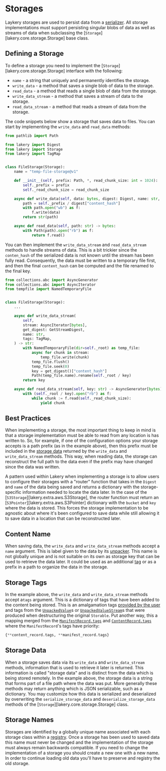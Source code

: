 # Storages

Laykery storages are used to persist data from a [serializer](./serializers.md). All
storage implementations must support persisting singular blobs of data as well as
streams of data when subclassing the [`Storage`][lakery.core.storage.Storage] base
class.

## Defining a Storage

To define a storage you need to implement the [`Storage`][lakery.core.storage.Storage]
interface with the following:

- `name` - a string that uniquely and permanently identifies the storage.
- `write_data` - a method that saves a single blob of data to the storage.
- `read_data` - a method that reads a single blob of data from the storage.
- `write_data_stream` - a method that saves a stream of data to the storage.
- `read_data_stream` - a method that reads a stream of data from the storage.

The code snippets below show a storage that saves data to files. You can start by
implementing the `write_data` and `read_data` methods:

```python
from pathlib import Path

from lakery import Digest
from lakery import Storage
from lakery import TagMap


class FileStorage(Storage):
    name = "temp-file-storage@v1"

    def __init__(self, prefix: Path, *, read_chunk_size: int = 1024):
        self._prefix = prefix
        self._read_chunk_size = read_chunk_size

    async def write_data(self, data: bytes, digest: Digest, name: str, tags: TagMap) -> str:
        path = self._prefix / digest["content_hash"]
        with path.open("wb") as f:
            f.write(data)
        return str(path)

    async def read_data(self, path: str) -> bytes:
        with Path(path).open("rb") as f:
            return f.read()
```

You can then implement the `write_data_stream` and `read_data_stream` methods to handle
streams of data. This is a bit trickier since the `conten_hash` of the serialized data
is not known until the stream has been fully read. Consequently, the data must be
written to a temporary file first, and then the final `content_hash` can be computed and
the file renamed to the final key.

```python
from collections.abc import AsyncGenerator
from collections.abc import AsyncIterator
from tempfile import NamedTemporaryFile


class FileStorage(Storage):
    ...

    async def write_data_stream(
        self,
        stream: AsyncIterator[bytes],
        get_digest: GetStreamDigest,
        name: str,
        tags: TagMap,
    ) -> str:
        with NamedTemporaryFile(dir=self._root) as temp_file:
            async for chunk in stream:
                temp_file.write(chunk)
            temp_file.flush()
            temp_file.seek(0)
            key = get_digest()["content_hash"]
            Path(temp_file.name).rename(self._root / key)
        return key

    async def read_data_stream(self, key: str) -> AsyncGenerator[bytes]:
        with (self._root / key).open("rb") as f:
            while chunk := f.read(self._read_chunk_size):
                yield chunk
```

## Best Practices

When implementing a storage, the most important thing to keep in mind is that a storage
implementation must be able to read from any location is has written to. So, for
example, if one of the configuration options your storage accepts is a path prefix (as
in the example above), then this prefix must be included in the
[storage data](#storage-data) returned by the `write_data` and `write_data_stream`
methods. This way, when reading data, the storage can reconstruct the full path to the
data even if the prefix may have changed since the data was written.

A pattern used within Lakery when implementing a storage is to allow users to configure
their storages with a "router" function that takes in the `Digest` and `name` of the
data being saved and returns a dictionary with the storage-specific information needed
to locate the data later. In the case of the [`S3Storage`][lakery.extra.aws.S3Storage],
the router function must return an [`S3Pointer`][lakery.extra.aws.S3Pointer] dictionary
with the `bucket` and `key` where the data is stored. This forces the storage
implementation to be agnostic about where it's been configured to save data while still
allowing it to save data in a location that can be reconstructed later.

## Content Name

When saving data, the `write_data` and `write_data_stream` methods accept a `name`
argument. This is label given to the data by its [unpacker](./unpackers.md). This name
is not globally unique and is not suitable on its own as storage key that can be used to
retrieve the data later. It could be used as an additional [tag](#storage-tags) or as a
prefix in a path to organize the data in the storage.

## Storage Tags

In the example above, the `write_data` and `write_data_stream` methods accept a`tags`
argument. This is a dictionary of tags that have been added to the content being stored.
This is an amalgamation tags [provided by the user](../usage.md#adding-tags) and tags
from the [`UnpackedValue`](./unpackers.md#unpacked-values)s or
[`UnpackedValueStream`](./unpackers.md#unpacked-streams)s that were produced when
destructuring the original `Storable`. Put another way, this a mapping merged from the
[`ManifestRecord.tags`](./database.md#manifest-records) and
[`ContentRecord.tags`](./database.md#content-records) where the `ManifestRecord`'s tags
have priority:

```python
{**content_record.tags, **manifest_record.tags}
```

## Storage Data

When a storage saves data via its `write_data` and `write_data_stream` methods,
information that is used to retrieve it later is returned. This information is called
"storage data" and is distinct from the data which is being stored remotely. In the
example above, the storage data is a string that forms part of a file path where the
data was put. More generally these methods may return anything which is JSON
serializable, such as a dictionary. You may customize how this data is serialized and
deserialized by overwriting the `serialize_storage_data` and `deserialize_storage_data`
methods of the [`Storage`][lakery.core.storage.Storage] class.

## Storage Names

Storages are identified by a globally unique name associated with each storage class
within a [registry](./registry.md#adding-storages). Once a storage has been used to
saved data this name must never be changed and the implementation of the storage must
always remain backwards compatible. If you need to change the implementation of a
storage you should create a new one with a new name. In order to continue loading old
data you'll have to preserve and registry the old storage.
